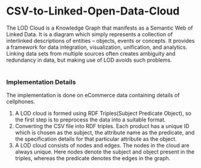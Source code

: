 # CSV-to-Linked-Open-Data-Cloud
  The LOD Cloud is a Knowledge Graph that manifests as a Semantic Web of Linked Data. It is a diagram which simply represents a collection of interlinked descriptions of entities – objects, events or concepts. It provides a framework for data integration, visualization, unification, and analytics. Linking data sets from multiple sources often creates ambiguity and redundancy in data, but making use of LOD avoids such problems.
</br></br>

### Implementation Details
 The implementation is done on eCommerce data containing details of cellphones. 
 
 
   1. A LOD cloud is formed using RDF Triples(Subject Predicate Object), so the first step is to preprocess the data into a suitable format.
   2. Converting the CSV file into RDF triples. Each product has a unique ID which is chosen as the subject, the attribute name as the predicate, and the specification details for that particular attribute as the object.
   3. A LOD cloud consists of nodes and edges. The nodes in the cloud are always unique. Here nodes denote the subject and object present in the triples, whereas the predicate denotes the edges in the graph. 
